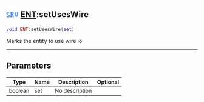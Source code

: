 ## <img src="../../.gitbook/assets/server.png" width="32" height="32" /> [ENT](../ent/README.md):setUsesWire

```lua
void ENT:setUsesWire(set)
```

Marks the entity to use wire io<br>

-----------------
## Parameters

| Type   | Name | Description | Optional |
| ------ | ---- | ----------- | -------: |
| boolean | set | No description |  |
